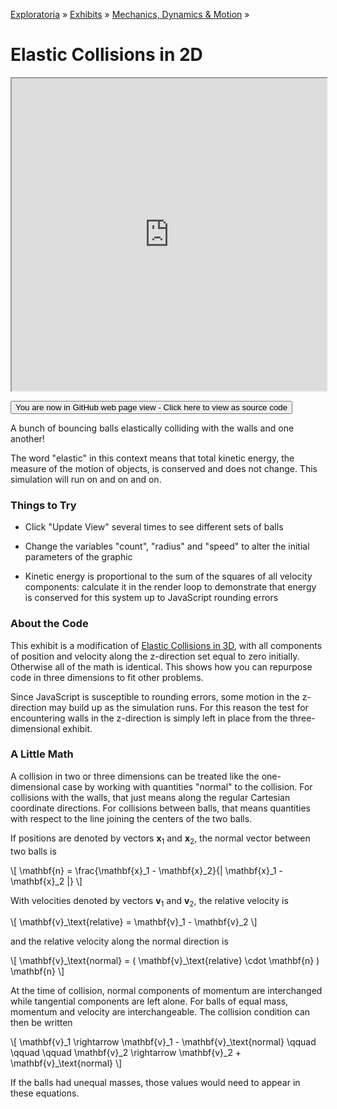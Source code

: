 [Exploratoria]( http://exploratoria.github.io ) &raquo; [Exhibits]( http://exploratoria.github.io/exhibits/ ) &raquo;
[Mechanics, Dynamics & Motion]( http://exploratoria.github.io/exhibits/mechanics/ ) &raquo;

# Elastic Collisions in 2D

<iframe src=https://exploratoria.github.io/lib/code-edit-view/code-edit-view.html#https://exploratoria.github.io/exhibits/mechanics/elastic-collisions-in-2d/elastic-collisions-in-2d.html width=100% height=500px></iframe>

<span style="display: none">_View as a web page to see the content of this iframe_</span>

<span style="display: none"> [You are now in GitHub source code view - Click here to view as a web page]( http://exploratoria.github.io/exhibits/mechanics/elastic-collisions-in-2d/index.html 'View file as a web page' ) </span>
<input type=button value="You are now in GitHub web page view - Click here to view as source code" onclick="window.location.href='https://github.com/exploratoria/exploratoria.github.io/tree/master/exhibits/mechanics/elastic-collisions-in-2d/'" />

A bunch of bouncing balls elastically colliding with the walls and one another!

The word "elastic" in this context means that total kinetic energy, the measure of the motion of objects, is conserved and does not change. This simulation will run on and on and on.

### Things to Try

* Click "Update View" several times to see different sets of balls

* Change the variables "count", "radius" and "speed" to alter the initial parameters of the graphic

* Kinetic energy is proportional to the sum of the squares of all velocity components: calculate it in the render loop to demonstrate that energy is conserved for this system up to JavaScript rounding errors
 
### About the Code

This exhibit is a modification of [Elastic Collisions in 3D](http://exploratoria.github.io/exhibits/mechanics/elastic-collisions-in-3d/index.html), with all components of position and velocity along the z-direction set equal to zero initially. Otherwise all of the math is identical. This shows how you can repurpose code in three dimensions to fit other problems.

Since JavaScript is susceptible to rounding errors, some motion in the z-direction may build up as the simulation runs. For this reason the test for encountering walls in the z-direction is simply left in place from the three-dimensional exhibit.

### A Little Math

A collision in two or three dimensions can be treated like the one-dimensional case by working with quantities "normal" to the collision. For collisions with the walls, that just means along the regular Cartesian coordinate directions. For collisions between balls, that means quantities with respect to the line joining the centers of the two balls.

If positions are denoted by vectors <b>x</b><sub>1</sub> and <b>x</b><sub>2</sub>, the normal vector between two balls is

\\[ \mathbf{n} = \frac{\mathbf{x}\_1 - \mathbf{x}\_2}{| \mathbf{x}\_1 - \mathbf{x}\_2 |} \\]

With velocities denoted by vectors <b>v</b><sub>1</sub> and <b>v</b><sub>2</sub>, the relative velocity is

\\[ \mathbf{v}\_\text{relative} = \mathbf{v}\_1 - \mathbf{v}\_2 \\]

and the relative velocity along the normal direction is

\\[ \mathbf{v}\_\text{normal} = ( \mathbf{v}\_\text{relative} \cdot \mathbf{n} ) \mathbf{n} \\]

At the time of collision, normal components of momentum are interchanged while tangential components are left alone. For balls of equal mass, momentum and velocity are interchangeable. The collision condition can then be written

\\[ \mathbf{v}\_1 \rightarrow \mathbf{v}\_1 - \mathbf{v}\_\text{normal} \qquad \qquad \qquad \mathbf{v}\_2 \rightarrow \mathbf{v}\_2 + \mathbf{v}\_\text{normal} \\]

If the balls had unequal masses, those values would need to appear in these equations.
